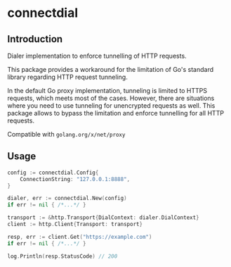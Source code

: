 # connectdial
## Introduction

Dialer implementation to enforce tunnelling of HTTP requests.

This package provides a workaround for the limitation of Go's standard library regarding HTTP request tunneling. 

In the default Go proxy implementation, tunneling is limited to HTTPS requests, which meets most of the cases. However, there are situations where you need to use tunneling for unencrypted requests as well. This package allows to bypass the limitation and enforce tunnelling for all HTTP requests. 

Compatible with `golang.org/x/net/proxy`

## Usage
```go
config := connectdial.Config{
    ConnectionString: "127.0.0.1:8888",
}

dialer, err := connectdial.New(config)
if err != nil { /*...*/ }

transport := &http.Transport{DialContext: dialer.DialContext}
client := http.Client{Transport: transport}

resp, err := client.Get("https://example.com")
if err != nil { /*...*/ }

log.Println(resp.StatusCode) // 200
```
